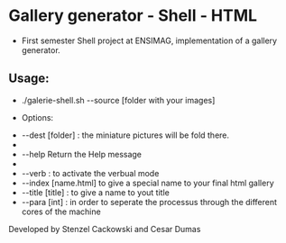 # Gallery generator - Shell - HTML
* First semester Shell project at ENSIMAG, implementation of a gallery generator.

## Usage:
 * ./galerie-shell.sh  --source [folder with your images] 

  * Options:
+ --dest [folder] : the miniature pictures will be fold there.
+    
+ --help    Return the Help message
+
+ --verb : to activate the verbual mode  
+ --index  [name.html]    to give a special name to your final html gallery
+ --title [title] : to give a name to yout title
+ --para [int] : in order to seperate the processus through the different cores of the machine


Developed by Stenzel Cackowski and Cesar Dumas